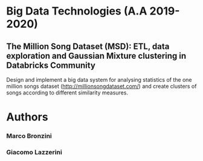 # Big Data Technologies (A.A 2019-2020)
## The Million Song Dataset (MSD): ETL, data exploration and Gaussian Mixture clustering in Databricks Community
Design and implement a big data system for analysing statistics of the one million songs dataset (http://millionsongdataset.com/) and create clusters of songs according to different similarity measures.

# Authors
### Marco Bronzini
### Giacomo Lazzerini 

